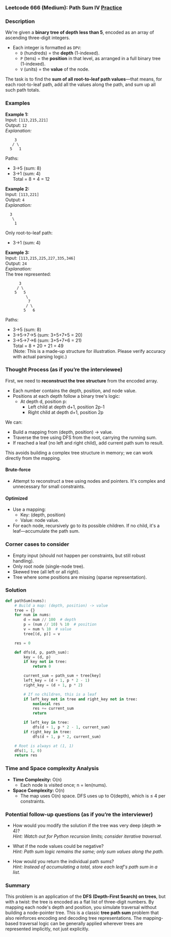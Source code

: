 ### Leetcode 666 (Medium): Path Sum IV [Practice](https://leetcode.com/problems/path-sum-iv)

### Description  
We're given a **binary tree of depth less than 5**, encoded as an array of ascending three-digit integers.  
- Each integer is formatted as `DPV`:
  - `D` (hundreds) = the **depth** (1-indexed).
  - `P` (tens) = the **position** in that level, as arranged in a full binary tree (1-indexed).
  - `V` (units) = the **value** of the node.
  
The task is to find the **sum of all root-to-leaf path values**—that means, for each root-to-leaf path, add all the values along the path, and sum up all such path totals.

### Examples  

**Example 1:**  
Input: `[113,215,221]`  
Output: `12`  
*Explanation:*
```
    3
   / \
  5   1
```
Paths:  
- 3→5 (sum: 8)  
- 3→1 (sum: 4)  
Total = 8 + 4 = 12

**Example 2:**  
Input: `[113,221]`  
Output: `4`  
*Explanation:*
```
  3
   \
    1
```
Only root-to-leaf path:  
- 3→1 (sum: 4)

**Example 3:**  
Input: `[113,215,225,227,335,346]`  
Output: `24`  
*Explanation:*  
The tree represented:
```
      3
     / \
    5   5
         \
          7
         / \
        5   6
```
Paths:
- 3→5 (sum: 8)
- 3→5→7→5 (sum: 3+5+7+5 = 20)
- 3→5→7→6 (sum: 3+5+7+6 = 21)  
Total = 8 + 20 + 21 = 49  
(Note: This is a made-up structure for illustration. Please verify accuracy with actual parsing logic.)

### Thought Process (as if you’re the interviewee)  

First, we need to **reconstruct the tree structure** from the encoded array.  
- Each number contains the depth, position, and node value.
- Positions at each depth follow a binary tree's logic:  
  - At depth d, position p:  
    - Left child at depth d+1, position 2p-1  
    - Right child at depth d+1, position 2p

We can:
- Build a mapping from (depth, position) → value.
- Traverse the tree using DFS from the root, carrying the running sum.
- If reached a leaf (no left and right child), add current path sum to result.

This avoids building a complex tree structure in memory; we can work directly from the mapping.

#### Brute-force
- Attempt to reconstruct a tree using nodes and pointers. It's complex and unnecessary for small constraints.

#### Optimized
- Use a mapping:  
  - Key: (depth, position)  
  - Value: node value.
- For each node, recursively go to its possible children. If no child, it's a leaf—accumulate the path sum.

### Corner cases to consider  
- Empty input (should not happen per constraints, but still robust handling).
- Only root node (single-node tree).
- Skewed tree (all left or all right).
- Tree where some positions are missing (sparse representation).

### Solution

```python
def pathSum(nums):
    # Build a map: (depth, position) -> value
    tree = {}
    for num in nums:
        d = num // 100  # depth
        p = (num // 10) % 10  # position
        v = num % 10  # value
        tree[(d, p)] = v

    res = 0

    def dfs(d, p, path_sum):
        key = (d, p)
        if key not in tree:
            return 0

        current_sum = path_sum + tree[key]
        left_key = (d + 1, p * 2 - 1)
        right_key = (d + 1, p * 2)

        # If no children, this is a leaf
        if left_key not in tree and right_key not in tree:
            nonlocal res
            res += current_sum
            return

        if left_key in tree:
            dfs(d + 1, p * 2 - 1, current_sum)
        if right_key in tree:
            dfs(d + 1, p * 2, current_sum)

    # Root is always at (1, 1)
    dfs(1, 1, 0)
    return res
```

### Time and Space complexity Analysis  

- **Time Complexity:** O(n)  
  - Each node is visited once; n = len(nums).
- **Space Complexity:** O(n)  
  - The map uses O(n) space. DFS uses up to O(depth), which is ≤ 4 per constraints.

### Potential follow-up questions (as if you’re the interviewer)  

- How would you modify the solution if the tree was very deep (depth ≫ 4)?  
  *Hint: Watch out for Python recursion limits; consider iterative traversal.*

- What if the node values could be negative?  
  *Hint: Path sum logic remains the same; only sum values along the path.*

- How would you return the individual path sums?  
  *Hint: Instead of accumulating a total, store each leaf's path sum in a list.*

### Summary
This problem is an application of the **DFS (Depth-First Search) on trees**, but with a twist: the tree is encoded as a flat list of three-digit numbers. By mapping each node's depth and position, you simulate traversal without building a node-pointer tree. This is a classic **tree path sum** problem that also reinforces encoding and decoding tree representations. The mapping-based traversal logic can be generally applied wherever trees are represented implicitly, not just explicitly.